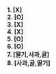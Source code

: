 **1. [X]**   
**2. [O]**   
**3. [X]**   
**4. [X]**   
**5. [O]**   
**6. [O]**   
**7. [딸기,사과,귤]**   
**8. [사과,귤,딸기]**   
